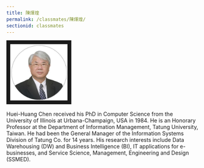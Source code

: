 ```yaml
---
title: 陳煇煌
permalink: /classmates/陳煇煌/
sectionid: classmates
---
```

<img src="/img/陳煇煌.jpg"
     alt="Photo of Dr. 陳煇煌"
     width="150" border="10" />

Huei-Huang Chen received his PhD in Computer Science from the University of Illinois at Urbana-Champaign, USA in 1984. He is an Honorary Professor at the Department of Information Management, Tatung University, Taiwan. He had been the General Manager of the Information Systems Division of Tatung Co. for 14 years. His research interests include Data Warehousing (DW) and Business Intelligence (BI), IT applications for e-businesses, and Service Science, Management, Engineering and Design (SSMED).
